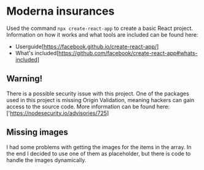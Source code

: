 # Moderna insurances

Used the command `npx create-react-app` to create a basic React project. Information on how it works and what tools are included can be found here:

* Userguide[https://facebook.github.io/create-react-app/]
* What's included[https://github.com/facebook/create-react-app#whats-included]

 ## Warning!
 There is a possible security issue with this project. One of the packages used in this project is missing Origin Validation, meaning hackers can gain access to the source code.
 More information can be found here: ['https://nodesecurity.io/advisories/725]

## Missing images

I had some problems with getting the images for the items in the array. In the end I decided to use one of them as placeholder, but there is code to handle the images dynamically.
